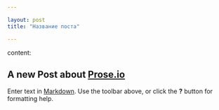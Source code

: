 ```yaml
---

layout: post
title: "Название поста"

---
```


content:
## A new Post about [Prose.io](prose.io)

Enter text in [Markdown](http://daringfireball.net/projects/markdown/). Use the toolbar above, or click the **?** button for formatting help.
